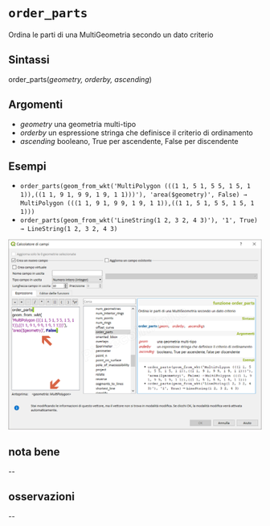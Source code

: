 # `order_parts`

Ordina le parti di una MultiGeometria secondo un dato criterio

## Sintassi

order_parts(_geometry, orderby, ascending_)

## Argomenti

* _geometry_ una geometria multi-tipo
* _orderby_ un espressione stringa che definisce il criterio di ordinamento
* _ascending_ booleano, True per ascendente, False per discendente

## Esempi

* `order_parts(geom_from_wkt('MultiPolygon (((1 1, 5 1, 5 5, 1 5, 1 1)),((1 1, 9 1, 9 9, 1 9, 1 1)))'), 'area($geometry)', False) → MultiPolygon (((1 1, 9 1, 9 9, 1 9, 1 1)),((1 1, 5 1, 5 5, 1 5, 1 1)))`
* `order_parts(geom_from_wkt('LineString(1 2, 3 2, 4 3)'), '1', True) → LineString(1 2, 3 2, 4 3)`

![](/img/geometria/order_parts/order_parts1.png)

## nota bene

--

## osservazioni

--